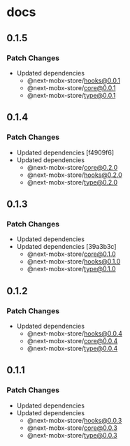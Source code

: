 # docs

## 0.1.5

### Patch Changes

- Updated dependencies
  - @next-mobx-store/hooks@0.0.1
  - @next-mobx-store/core@0.0.1
  - @next-mobx-store/type@0.0.1

## 0.1.4

### Patch Changes

- Updated dependencies [f4909f6]
- Updated dependencies
  - @next-mobx-store/core@0.2.0
  - @next-mobx-store/hooks@0.2.0
  - @next-mobx-store/type@0.2.0

## 0.1.3

### Patch Changes

- Updated dependencies
- Updated dependencies [39a3b3c]
  - @next-mobx-store/core@0.1.0
  - @next-mobx-store/hooks@0.1.0
  - @next-mobx-store/type@0.1.0

## 0.1.2

### Patch Changes

- Updated dependencies
  - @next-mobx-store/hooks@0.0.4
  - @next-mobx-store/core@0.0.4
  - @next-mobx-store/type@0.0.4

## 0.1.1

### Patch Changes

- Updated dependencies
- Updated dependencies
  - @next-mobx-store/hooks@0.0.3
  - @next-mobx-store/core@0.0.3
  - @next-mobx-store/type@0.0.3
